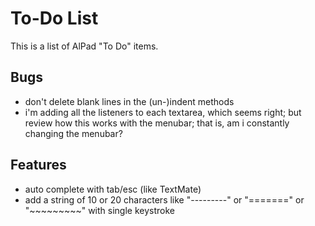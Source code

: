 To-Do List
==========

This is a list of AlPad "To Do" items.

Bugs
----

* don't delete blank lines in the (un-)indent methods
* i'm adding all the listeners to each textarea, which seems right; but review
  how this works with the menubar; that is, am i constantly changing the menubar?


Features
--------

* auto complete with tab/esc (like TextMate)
* add a string of 10 or 20 characters like "---------" or "=======" or "~~~~~~~~~" with single keystroke

